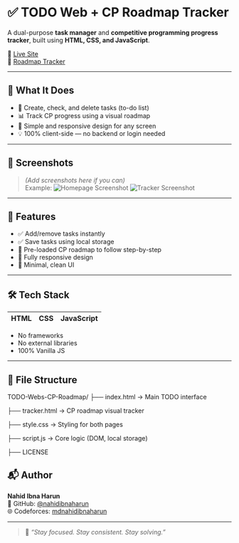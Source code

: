 # ✅ TODO Web + CP Roadmap Tracker

A dual-purpose **task manager** and **competitive programming progress tracker**, built using **HTML, CSS, and JavaScript**.

📌 [Live Site](https://nahidibnaharun.github.io/TODO-Webs-CP-Roadmap/)  
📌 [Roadmap Tracker](https://nahidibnaharun.github.io/TODO-Webs-CP-Roadmap/tracker.html)

---

## 🧠 What It Does

- 📝 Create, check, and delete tasks (to-do list)
- 📊 Track CP progress using a visual roadmap
- 📁 Simple and responsive design for any screen
- 💡 100% client-side — no backend or login needed

---

## 📸 Screenshots

> *(Add screenshots here if you can)*  
> Example:
> ![Homepage Screenshot](![image](https://github.com/user-attachments/assets/33b4e016-0f60-409f-bf8e-981cca6017fe))
> ![Tracker Screenshot](![image](https://github.com/user-attachments/assets/a8f96c1b-ce71-4fac-b526-bd819947bb7a))

---

## 🚀 Features

- ✅ Add/remove tasks instantly
- ✅ Save tasks using local storage
- 📌 Pre-loaded CP roadmap to follow step-by-step
- 📱 Fully responsive design
- 🧼 Minimal, clean UI

---

## 🛠️ Tech Stack

| HTML | CSS | JavaScript |
|------|-----|------------|

- No frameworks
- No external libraries
- 100% Vanilla JS
---

## 📁 File Structure

TODO-Webs-CP-Roadmap/
├── index.html → Main TODO interface

├── tracker.html → CP roadmap visual tracker

├── style.css → Styling for both pages

├── script.js → Core logic (DOM, local storage)

├── LICENSE



## 📬 Author

**Nahid Ibna Harun**  
🔗 GitHub: [@nahidibnaharun](https://github.com/nahidibnaharun)  
🌐 Codeforces: [mdnahidibnaharun](https://codeforces.com/profile/mdnahidibnaharun)

---

> 🧭 _“Stay focused. Stay consistent. Stay solving.”_
